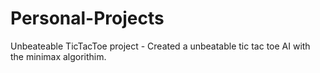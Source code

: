 # Personal-Projects 
Unbeateable TicTacToe project - Created a unbeatable tic tac toe AI with the minimax algorithim.
